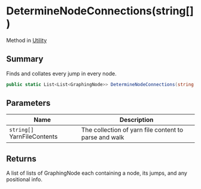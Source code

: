 # DetermineNodeConnections(string\[])

Method in [Utility](broken-reference)

## Summary

Finds and collates every jump in every node.

```csharp
public static List<List<GraphingNode>> DetermineNodeConnections(string[] YarnFileContents)
```

## Parameters

| Name                        | Description                                           |
| --------------------------- | ----------------------------------------------------- |
| `string[]` YarnFileContents | The collection of yarn file content to parse and walk |

## Returns

A list of lists of GraphingNode each containing a node, its jumps, and any positional info.

